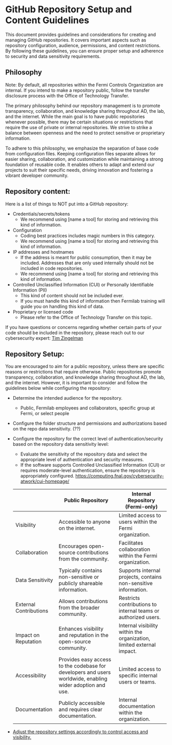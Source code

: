# GitHub Repository Setup and Content Guidelines

This document provides guidelines and considerations for creating and managing GitHub repositories. It covers important aspects such as repository configuration, audience, permissions, and content restrictions. By following these guidelines, you can ensure proper setup and adherence to security and data sensitivity requirements.

## Philosophy

Note: By default, all repositories within the Fermi Controls Organization are internal. If you intend to make a repository public, follow the transfer disclosure process with the Office of Technology Transfer.

The primary philosophy behind our repository management is to promote transparency, collaboration, and knowledge sharing  throughout AD, the lab, and the internet. While the main goal is to have public repositories whenever possible, there may be certain situations or restrictions that require the use of private or internal repositories. We strive to strike a balance between openness and the need to protect sensitive or proprietary information.

To adhere to this philosophy, we emphasize the separation of base code from configuration files. Keeping configuration files separate allows for easier sharing, collaboration, and customization while maintaining a strong foundation of reusable code. It enables others to adapt and extend our projects to suit their specific needs, driving innovation and fostering a vibrant developer community.

## Repository content:

Here is a list of things to NOT put into a GitHub repository:

* Credentials/secrets/tokens
  * We recommend using [name a tool] for storing and retrieving this kind of information.
* Configuration
  * Coding best practices includes magic numbers in this category.
  * We recommend using [name a tool] for storing and retrieving this kind of information.
* IP addresses and hostnames
  * If the address is meant for public consumption, then it may be included. Addresses that are only used internally should not be included in code repositories.
  * We recommend using [name a tool] for storing and retrieving this kind of information.
* Controlled Unclassified Information (CUI) or Personally Identifiable Information (PII)
  * This kind of content should not be included ever.
  * If you must handle this kind of information then Fermilab training will guide you on handling this kind of data.
* Proprietary or licensed code
  * Please refer to the Office of Technology Transfer on this topic.

If you have questions or concerns regarding whether certain parts of your code should be included in the repository, please reach out to our cybersecurity expert: [Tim Zingelman](zingelman@fnal.gov)

## Repository Setup:

You are encouraged to aim for a public repository, unless there are specific reasons or restrictions that require otherwise. Public repositories promote transparency, collaboration, and knowledge sharing throughout AD, the lab, and the internet. However, it is important to consider and follow the guidelines below while configuring the repository:

* Determine the intended audience for the repository.
  * Public, Fermilab employees and collaborators, specific group at Fermi, or select people
* Configure the folder structure and permissions and authorizations based on the repo data sensitivity.  (??)
* Configure the repository for the correct level of authentication/security based on the repository data sensitivity level:
  * Evaluate the sensitivity of the repository data and select the appropriate level of authentication and security measures.
  * If the software supports Controlled Unclassified Information (CUI) or requires moderate-level authentication, ensure the repository is appropriately configured. <https://computing.fnal.gov/cybersecurity-atwork/cui-homepage/>

   |            | Public Repository   | Internal Repository (Fermi-only)   |
   |------------|---------------------|------------------------------------|
   | Visibility | Accessible to anyone on the internet. | Limited access to users within the Fermi organization. |
   | Collaboration | Encourages open-source contributions from the community. | Facilitates collaboration within the Fermi organization. |
   | Data Sensitivity |  Typically contains non-sensitive or publicly shareable information. | Supports internal projects,  contains non-sensitive information. |
   | External Contributions |  Allows contributions from the broader community. | Restricts contributions to internal teams or authorized users. |
   | Impact on Reputation | Enhances visibility and reputation in the open-source community. | Internal visibility within the organization, limited external impact. |
   | Accessibility | Provides easy access to the codebase for developers and users worldwide, enabling wider adoption and use. | Limited access to specific internal users or teams. |
   | Documentation |  Publicly accessible and requires clear documentation. | Internal documentation within the organization. |


* [Adjust the repository settings accordingly to control access and visibility.](https://docs.github.com/en/enterprise-cloud@latest/repositories/managing-your-repositorys-settings-and-features/managing-repository-settings/setting-repository-visibility#changing-a-repositorys-visibility)
